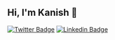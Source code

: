 ## Hi, I'm Kanish 👋

[![Twitter Badge](https://img.shields.io/badge/-@regokan-1ca0f1?style=flat-square&labelColor=1ca0f1&logo=twitter&logoColor=white&link=https://twitter.com/jonathangin52)](https://twitter.com/regokan)
[![Linkedin Badge](https://img.shields.io/badge/-regokan-blue?style=flat-square&logo=Linkedin&logoColor=white&link=https://www.linkedin.com/in/jonathangin/)](https://www.linkedin.com/in/regokan/)

<!--

Here are some ideas to get you started:

- 🔭 I’m currently working on ...
- 🌱 I’m currently learning ...
- 👯 I’m looking to collaborate on ...
- 🤔 I’m looking for help with ...
- 💬 Ask me about ...
- 📫 How to reach me: ...
- 😄 Pronouns: ...
- ⚡ Fun fact: ...
-->
